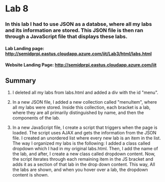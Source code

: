 # Lab 8

### In this lab I had to use JSON as a databse, where all my labs and its information are stored. This JSON file is then ran through a JavaScript file that displays these labs.

#### Lab Landing page: http://semidprpi.eastus.cloudapp.azure.com/iit/Lab3/html/labs.html

#### Website Landing Page: http://semidprpi.eastus.cloudapp.azure.com/iit

## Summary

1. I deleted all my labs from labs.html and added a div with the id "menu".

2. In a new JSON file, I added a new collection called "menuItem", where all my labs were stored. Inside this collection, each bracket is a lab, where they are all primarily distinguished by name, and then the components of the lab.

3. In a new JavaScript file, I create a script that triggers when the page is loaded. The script uses AJAX and gets the information from the JSON file. I created an unordered list where every new lab is an item in the list. The way I organized my labs is the following: I added a class called dropdown which I had in my original labs.html. Then, I add the name of the lab, and after, I create a new class called dropdown content. Now, the script iterates through each remaining item in the JS bracket and adds it as a section of that lab in the drop down content. This way, All the labs are shown, and when you hover over a lab, the dropdown content is shown.

